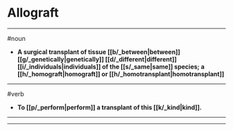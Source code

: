 # Allograft
---
#noun
- **A surgical transplant of tissue [[b/_between|between]] [[g/_genetically|genetically]] [[d/_different|different]] [[i/_individuals|individuals]] of the [[s/_same|same]] species; a [[h/_homograft|homograft]] or [[h/_homotransplant|homotransplant]]**
---
#verb
- **To [[p/_perform|perform]] a transplant of this [[k/_kind|kind]].**
---
---

